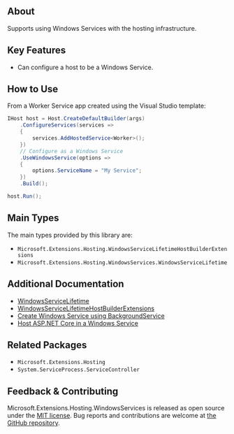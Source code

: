 ## About
Supports using Windows Services with the hosting infrastructure.

## Key Features
* Can configure a host to be a Windows Service.

## How to Use
From a Worker Service app created using the Visual Studio template:
```cs
IHost host = Host.CreateDefaultBuilder(args)
    .ConfigureServices(services =>
    {
        services.AddHostedService<Worker>();
    })
    // Configure as a Windows Service
    .UseWindowsService(options =>
    {
        options.ServiceName = "My Service";
    })
    .Build();

host.Run();
```

## Main Types
The main types provided by this library are:
* `Microsoft.Extensions.Hosting.WindowsServiceLifetimeHostBuilderExtensions`
* `Microsoft.Extensions.Hosting.WindowsServices.WindowsServiceLifetime`

## Additional Documentation
* [WindowsServiceLifetime](https://learn.microsoft.com/dotnet/api/microsoft.extensions.hosting.windowsservices.windowsservicelifetime)
* [WindowsServiceLifetimeHostBuilderExtensions](https://learn.microsoft.com/dotnet/api/microsoft.extensions.hosting.windowsservicelifetimehostbuilderextensions)
* [Create Windows Service using BackgroundService](https://learn.microsoft.com/dotnet/core/extensions/windows-service)
* [Host ASP.NET Core in a Windows Service](https://learn.microsoft.com/aspnet/core/host-and-deploy/windows-service?tabs=visual-studio)

## Related Packages
- `Microsoft.Extensions.Hosting`
- `System.ServiceProcess.ServiceController`

## Feedback & Contributing

<!-- How to provide feedback on this package and contribute to it -->

Microsoft.Extensions.Hosting.WindowsServices is released as open source under the [MIT license](https://licenses.nuget.org/MIT). Bug reports and contributions are welcome at [the GitHub repository](https://github.com/dotnet/runtime).

